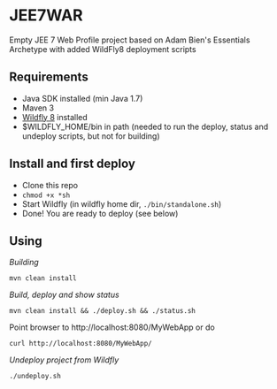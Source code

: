 JEE7WAR
=======

Empty JEE 7 Web Profile project based on Adam Bien's Essentials Archetype with added WildFly8 deployment scripts

## Requirements

- Java SDK installed (min Java 1.7)
- Maven 3
- [Wildfly 8](http://wildfly.org/) installed
- $WILDFLY_HOME/bin in path (needed to run the deploy, status and undeploy scripts, but not for building)


## Install and first deploy

- Clone this repo
- ```chmod +x *sh```
- Start Wildfly (in wildfly home dir, ```./bin/standalone.sh```)
- Done! You are ready to deploy (see below)


## Using

_Building_

```mvn clean install```

_Build, deploy and show status_

```mvn clean install && ./deploy.sh && ./status.sh```

Point browser to http://localhost:8080/MyWebApp
or do

```curl http://localhost:8080/MyWebApp/ ```

_Undeploy project from Wildfly_

```./undeploy.sh```



